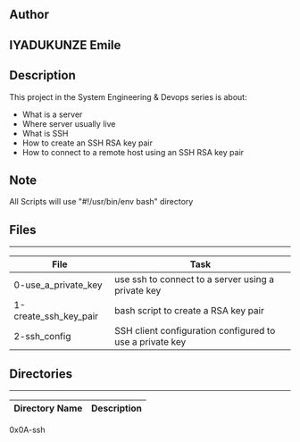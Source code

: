 ## Author
IYADUKUNZE Emile
----------------------------------------------------------------
## Description

This project in the System Engineering & Devops series is about:
* What is a server
* Where server usually live
* What is SSH
* How to create an SSH RSA key pair
* How to connect to a remote host using an SSH RSA key pair

## Note
All Scripts will use "#!/usr/bin/env bash" directory

## Files
---
File|Task
---|---
0-use_a_private_key | use ssh to connect to a server using a private key
1-create_ssh_key_pair | bash script to create a RSA key pair
2-ssh_config | SSH client configuration configured to use a private key

## Directories
---
Directory Name | Description
---|---
0x0A-ssh

